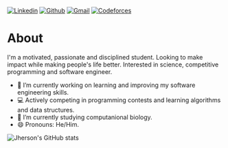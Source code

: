 [![Linkedin](https://img.shields.io/badge/LinkedIn-0077B5?style=for-the-badge&logo=linkedin&logoColor=white)](https://www.linkedin.com/in/jhersonmedina/)
[![Github](https://img.shields.io/badge/GitHub-100000?style=for-the-badge&logo=github&logoColor=white)](https://github.com/JhersonMedina/)
[![Gmail](https://img.shields.io/badge/Gmail-D14836?style=for-the-badge&logo=gmail&logoColor=white)](mailto:jhersonmedina2505@gmail.com)
[![Codeforces](https://img.shields.io/badge/Codeforces-445f9d?style=for-the-badge&logo=Codeforces&logoColor=white)](https://codeforces.com/profile/TooManyMind)


# About

I'm a motivated, passionate and disciplined student. Looking to make impact while making people's life better. Interested in science, competitive programming and software engineer.

- 🔭 I’m currently working on learning and improving my software engineering skills.
- 💻 Actively competing in programming contests and learning algorithms and data structures.
- 📖 I’m currently studying computanional biology.
- 😄 Pronouns: He/Him.

![Jherson's GitHub stats](https://github-readme-stats.vercel.app/api?username=JhersonMedina&show_icons=true&theme=gruvbox)

